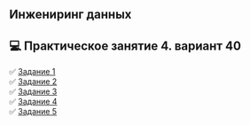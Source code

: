 ## Инжениринг данных 
## :computer: Практическое занятие 4. вариант 40 
 
:white_check_mark: [Задание 1](P1.py)  
:white_check_mark: [Задание 2](P2.py)  
:white_check_mark: [Задание 3](P3.py)  
:white_check_mark: [Задание 4](P4.py)  
:white_check_mark: [Задание 5](P5)  
